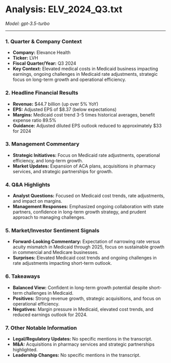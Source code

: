 # Analysis: ELV_2024_Q3.txt

*Model: gpt-3.5-turbo*

---

### 1. Quarter & Company Context
- **Company:** Elevance Health
- **Ticker:** LVH
- **Fiscal Quarter/Year:** Q3 2024
- **Key Context:** Elevated medical costs in Medicaid business impacting earnings, ongoing challenges in Medicaid rate adjustments, strategic focus on long-term growth and operational efficiency.

### 2. Headline Financial Results
- **Revenue:** $44.7 billion (up over 5% YoY)
- **EPS:** Adjusted EPS of $8.37 (below expectations)
- **Margins:** Medicaid cost trend 3-5 times historical averages, benefit expense ratio 89.5%
- **Guidance:** Adjusted diluted EPS outlook reduced to approximately $33 for 2024

### 3. Management Commentary
- **Strategic Initiatives:** Focus on Medicaid rate adjustments, operational efficiency, and long-term growth.
- **Market Updates:** Expansion of ACA plans, acquisitions in pharmacy services, and strategic partnerships for growth.

### 4. Q&A Highlights
- **Analyst Questions:** Focused on Medicaid cost trends, rate adjustments, and impact on margins.
- **Management Responses:** Emphasized ongoing collaboration with state partners, confidence in long-term growth strategy, and prudent approach to managing challenges.

### 5. Market/Investor Sentiment Signals
- **Forward-Looking Commentary:** Expectation of narrowing rate versus acuity mismatch in Medicaid through 2025, focus on sustainable growth in commercial and Medicare businesses.
- **Surprises:** Elevated Medicaid cost trends and ongoing challenges in rate adjustments impacting short-term outlook.

### 6. Takeaways
- **Balanced View:** Confident in long-term growth potential despite short-term challenges in Medicaid.
- **Positives:** Strong revenue growth, strategic acquisitions, and focus on operational efficiency.
- **Negatives:** Margin pressure in Medicaid, elevated cost trends, and reduced earnings outlook for 2024.

### 7. Other Notable Information
- **Legal/Regulatory Updates:** No specific mentions in the transcript.
- **M&A:** Acquisitions in pharmacy services and strategic partnerships highlighted.
- **Leadership Changes:** No specific mentions in the transcript.